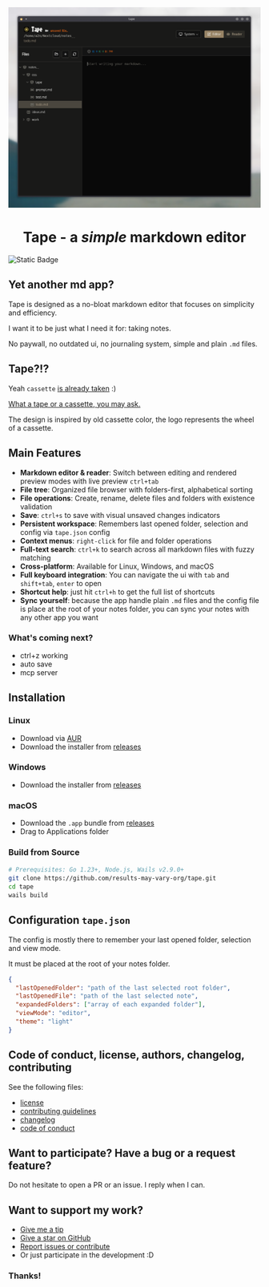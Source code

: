 <p align="center">
  <a href="https://github.com/results-may-vary-org/tape">
    <img alt="Tape" src=".github/assets/Screenshot_20251001_094844.png"/>
  </a>
</p>
<h1 align="center">Tape - a <i>simple</i> markdown editor</h1>

<img alt="Static Badge" src="https://img.shields.io/badge/Still_maintained-Yes_%3A)-green">

## Yet another md app?

Tape is designed as a no-bloat markdown editor that focuses on simplicity and efficiency.

I want it to be just what I need it for: taking notes.

No paywall, no outdated ui, no journaling system, simple and plain `.md` files.

## Tape?!?

Yeah `cassette` [is already taken](https://aur.archlinux.org/packages?K=cassette) :) 

[What a tape or a cassette, you may ask.](https://en.wikipedia.org/wiki/Cassette_tape)

The design is inspired by old cassette color, the logo represents the wheel of a cassette.

## Main Features

- **Markdown editor & reader**: Switch between editing and rendered preview modes with live preview `ctrl+tab`
- **File tree**: Organized file browser with folders-first, alphabetical sorting
- **File operations**: Create, rename, delete files and folders with existence validation
- **Save**: `ctrl+s` to save with visual unsaved changes indicators
- **Persistent workspace**: Remembers last opened folder, selection and config via `tape.json` config
- **Context menus**: `right-click` for file and folder operations
- **Full-text search**: `ctrl+k` to search across all markdown files with fuzzy matching
- **Cross-platform**: Available for Linux, Windows, and macOS
- **Full keyboard integration**: You can navigate the ui with `tab` and `shift+tab`, `enter` to open
- **Shortcut help**: just hit `ctrl+h` to get the full list of shortcuts
- **Sync yourself**: because the app handle plain `.md` files and the config file is place at the root of your notes folder, you can sync your notes with any other app you want

### What's coming next?

- ctrl+z working
- auto save
- mcp server

## Installation

### Linux
- Download via [AUR](https://aur.archlinux.org/packages/tape-bin)
- Download the installer from [releases](https://github.com/results-may-vary-org/tape/releases)

### Windows
- Download the installer from [releases](https://github.com/results-may-vary-org/tape/releases)

### macOS
- Download the `.app` bundle from [releases](https://github.com/results-may-vary-org/tape/releases)
- Drag to Applications folder

### Build from Source
```bash
# Prerequisites: Go 1.23+, Node.js, Wails v2.9.0+
git clone https://github.com/results-may-vary-org/tape.git
cd tape
wails build
```

## Configuration `tape.json`

The config is mostly there to remember your last opened folder, selection and view mode.

It must be placed at the root of your notes folder.

```json
{
  "lastOpenedFolder": "path of the last selected root folder",
  "lastOpenedFile": "path of the last selected note",
  "expandedFolders": ["array of each expanded folder"],
  "viewMode": "editor",
  "theme": "light"
}
```

## Code of conduct, license, authors, changelog, contributing

See the following files:
- [license](LICENSE)
- [contributing guidelines](CONTRIBUTING.md)
- [changelog](CHANGELOG.md)
- [code of conduct](CODE_OF_CONDUCT.md)

## Want to participate? Have a bug or a request feature?

Do not hesitate to open a PR or an issue. I reply when I can.

## Want to support my work?

- [Give me a tip](https://ko-fi.com/a2n00)
- [Give a star on GitHub](https://github.com/results-may-vary-org/tape)
- [Report issues or contribute](https://github.com/results-may-vary-org/tape/issues)
- Or just participate in the development :D

### Thanks!
